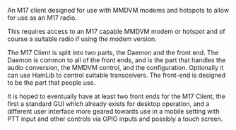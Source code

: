 An M17 client designed for use with MMDVM modems and hotspots to allow for use as an M17 radio.

This requires access to an M17 capable MMDVM modem or hotspot and of course a suitable radio if using the modem version.

The M17 Client is split into two parts, the Daemon and the front end. The Daemon is common to all of the front ends, and is the part that handles the audio conversion, the MMDVM control, and the configuration. Optionally it can use HamLib to control suitable transceivers. The front-end is designed to be the part that people use.

It is hoped to eventually have at least two front ends for the M17 Client, the first a standard GUI which already exists for desktop operation, and a different user interface more geared towards use in a mobile setting with PTT input and other controls via GPIO inputs and possibly a touch screen.

